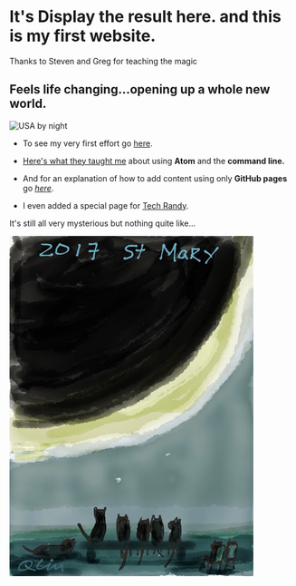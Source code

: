 # It's <span id="demo">Display the result here.</span> and this is my first website.
<script src="https://cdnjs.cloudflare.com/ajax/libs/moment.js/2.19.3/moment.min.js"></script>
<script>
document.getElementById("demo").innerHTML = moment().format("dddd, MMMM Do YYYY [at] h:mm a");
</script>

Thanks to Steven and Greg for teaching the magic

## Feels life changing...opening up a whole new world.

![USA by night](https://svs.gsfc.nasa.gov/vis/a000000/a004000/a004019/E_W_north_america.0001.jpg)

* To see my very first effort go [here](page2.html).

* [Here's what they taught me](howto.html) about using **Atom** and the **command line.**

* And for an explanation of how to add content using only **GitHub pages** go *[here](page3.html)*.

* I even added a special page for [Tech Randy](techrandy.html).

It's still all very mysterious but nothing quite like...

![cat eclipse viewing](IMG_0528.JPG)
